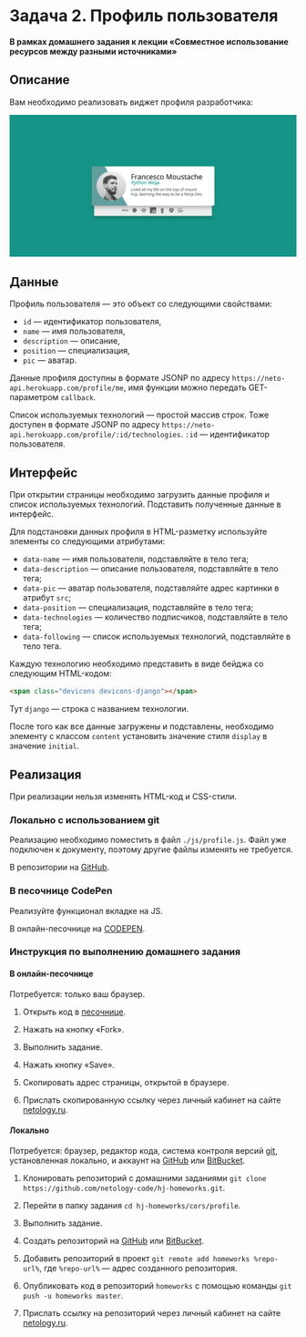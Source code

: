 # Задача 2. Профиль пользователя

#### В рамках домашнего задания к лекции «Cовместное использование ресурсов между разными источниками»

## Описание

Вам необходимо реализовать виджет профиля разработчика:

![Профиль пользователя](./res/preview.png)

## Данные

Профиль пользователя — это объект со следующими свойствами:
- `id` — идентификатор пользователя,
- `name` — имя пользователя,
- `description` — описание,
- `position` — специализация,
- `pic` — аватар.

Данные профиля доступны в формате JSONP по адресу `https://neto-api.herokuapp.com/profile/me`, имя функции можно передать GET-параметром `callback`.

Список используемых технологий — простой массив строк. Тоже доступен в формате JSONP по адресу `https://neto-api.herokuapp.com/profile/:id/technologies`. `:id` — идентификатор пользователя.

## Интерфейс

При открытии страницы необходимо загрузить данные профиля и список используемых технологий. Подставить полученные данные в интерфейс.

Для подстановки данных профиля в HTML-разметку используйте элементы со следующими атрибутами:
- `data-name` — имя пользователя, подставляйте в тело тега;
- `data-description` — описание пользователя, подставляйте в тело тега;
- `data-pic` — аватар пользователя, подставляйте адрес картинки в атрибут `src`;
- `data-position` — специализация, подставляйте в тело тега;
- `data-technologies` — количество подписчиков, подставляйте в тело тега;
- `data-following` — список используемых технологий, подставляйте в тело тега.

Каждую технологию необходимо представить в виде бейджа со следующим HTML-кодом:
```html
<span class="devicons devicons-django"></span>
```

Тут `django` — строка с названием технологии.

После того как все данные загружены и подставлены, необходимо элементу с классом `content` установить значение стиля `display` в значение `initial`.

## Реализация

При реализации нельзя изменять HTML-код и CSS-стили.

### Локально с использованием git

Реализацию необходимо поместить в файл `./js/profile.js`. Файл уже подключен к документу, поэтому другие файлы изменять не требуется.

В репозитории на [GitHub](https://github.com/netology-code/hj-homeworks/tree/master/cors/profile).

### В песочнице CodePen

Реализуйте функционал вкладке на JS.

В онлайн-песочнице на [CODEPEN](https://codepen.io/dfitiskin/pen/qXRLxO).

### Инструкция по выполнению домашнего задания

#### В онлайн-песочнице

Потребуется: только ваш браузер.

1. Открыть код в [песочнице](https://codepen.io/dfitiskin/pen/qXRLxO).

2. Нажать на кнопку «Fork».

3. Выполнить задание.

4. Нажать кнопку «Save».

5. Скопировать адрес страницы, открытой в браузере.

6. Прислать скопированную ссылку через личный кабинет на сайте [netology.ru](http://netology.ru/).    

#### Локально

Потребуется: браузер, редактор кода, система контроля версий [git](https://git-scm.com), установленная локально, и аккаунт на [GitHub](https://github.com/) или [BitBucket](https://bitbucket.org/).

1. Клонировать репозиторий с домашними заданиями `git clone https://github.com/netology-code/hj-homeworks.git`.

2. Перейти в папку задания `cd hj-homeworks/cors/profile`.

3. Выполнить задание.

4. Создать репозиторий на [GitHub](https://github.com/) или [BitBucket](https://bitbucket.org/).

5. Добавить репозиторий в проект `git remote add homeworks %repo-url%`, где `%repo-url%` — адрес созданного репозитория.

6. Опубликовать код в репозиторий `homeworks` с помощью команды `git push -u homeworks master`.

7. Прислать ссылку на репозиторий через личный кабинет на сайте [netology.ru](http://netology.ru/).
